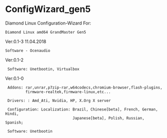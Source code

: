 # ConfigWizard_gen5
Diamond Linux Configuration-Wizard
For: 

    Diamond Linux amd64 GrandMaster Gen5
    
Ver:0.1-3 11.04.2018

    Software - Ocenaudio

Ver:0.1-2

     Software: Unetbootin, Virtualbox

Ver:0.1-0

     Addons: rar,unrar,p7zip-rar,w64codecs,chromium-browser,flash-plugins,
             firmware-realtek,firmware-linux,etc...
     
     Drivers: : Amd_Ati, Nvidia, HP, X.Org X server
     
     Configuration: Localization: Brazil, Chinese[beta], French, German, Hindi,
                                  Japanese[beta], Polish, Russian, Spanish;

     Software: Unetbootin
